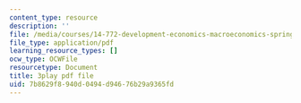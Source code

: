 ```yaml
---
content_type: resource
description: ''
file: /media/courses/14-772-development-economics-macroeconomics-spring-2013/7b8629f8940d0494d94676b29a9365fd_-CASb3VeZRg.pdf
file_type: application/pdf
learning_resource_types: []
ocw_type: OCWFile
resourcetype: Document
title: 3play pdf file
uid: 7b8629f8-940d-0494-d946-76b29a9365fd
---
```

